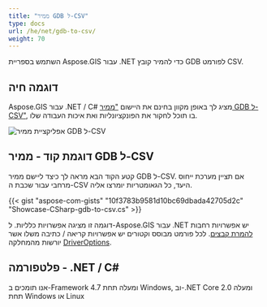 ```yaml
---
title: "ממיר GDB ל-CSV"
type: docs
url: /he/net/gdb-to-csv/
weight: 70
---
```


השתמש בספריית Aspose.GIS עבור .NET כדי להמיר קובץ GDB לפורמט CSV.

## **דוגמה חיה**

Aspose.GIS עבור .NET / C# מציג לך באופן מקוון בחינם את היישום ["ממיר GDB ל-CSV"](https://products.aspose.app/gis/conversion/gdb-to-csv), בו תוכל לחקור את הפונקציונליות ואת איכות העבודה שלו.

![אפליקציית ממיר GDB ל-CSV](conversion.png)

## **דוגמת קוד - ממיר GDB ל-CSV**

קטע הקוד הבא מראה לך כיצד ליישם ממיר GDB ל-CSV. אם תציין מערכת ייחוס מרחבי עבור שכבת ה-CSV היעד, כל הגאומטריות יומרצו אליה. 

{{< gist "aspose-com-gists" "10f3783b9581d10bc69dbada42705d2c" "Showcase-CSharp-gdb-to-csv.cs" >}}

דוגמה זו מציגה אפשרויות כלליות. ל-Aspose.GIS עבור .NET יש אפשרויות רחבות [להמרת קבצים](https://docs.aspose.com/gis/net/vector-layers/). לכל פורמט מבוסס וקטורים יש אפשרויות קריאה / כתיבה משלו אשר יורשות מהמחלקה [DriverOptions](https://reference.aspose.com/gis/net/aspose.gis/driveroptions).

## **פלטפורמה - .NET / C#**

אנו תומכים ב-Framework 4.7 ומעלה תחת Windows, וב-.NET Core 2.0 ומעלה תחת Windows או Linux
